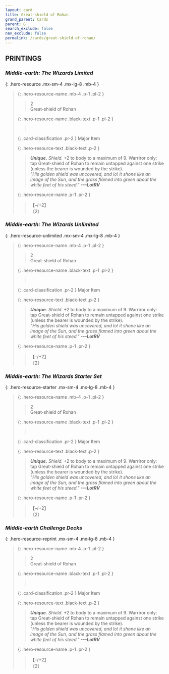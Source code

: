 ```yaml
---
layout: card
title: Great-shield of Rohan
grand_parent: Cards
parent: G
search_exclude: false
nav_exclude: false
permalink: /cards/great-shield-of-rohan/
---
```


## PRINTINGS


### _Middle-earth: The Wizards Limited_

{: .hero-resource .mx-sm-4 .mx-lg-8 .mb-4 }
> {: .hero-resource-name .mb-4 .p-1 .pl-2 }
> > <div class="card-mp">2</div>
> > <div class="card-name">Great-shield of Rohan</div>
>
> {: .hero-resource-name .black-text .p-1 .pl-2 }
> > &nbsp;
>
> {: .card-classification .pr-2 }
> Major Item
>
> {: .hero-resource-text .black-text .p-2 }
> > _**Unique.**_ _Shield._ +2 to body to a maximum of 9. Warriror only: tap Great-shield of Rohan to remain untapped against one strike (unless the bearer is wounded by the strike). <br>_"His golden shield was uncovered, and lo! it shone like an image of the Sun, and the grass flamed into green about the white feet of his steed."_ ***---&NoBreak;LotRV*** 
> 
> {: .hero-resource-name .p-1 .pr-2 }
> > <div class="card-shield">【&ndash;/+2】</div>
> > <div class="card-corruption">〔2〕</div>

### _Middle-earth: The Wizards Unlimited_

{: .hero-resource-unlimited .mx-sm-4 .mx-lg-8 .mb-4 }
> {: .hero-resource-name .mb-4 .p-1 .pl-2 }
> > <div class="card-mp">2</div>
> > <div class="card-name">Great-shield of Rohan</div>
>
> {: .hero-resource-name .black-text .p-1 .pl-2 }
> > &nbsp;
>
> {: .card-classification .pr-2 }
> Major Item
>
> {: .hero-resource-text .black-text .p-2 }
> > _**Unique.**_ _Shield._ +2 to body to a maximum of 9. Warriror only: tap Great-shield of Rohan to remain untapped against one strike (unless the bearer is wounded by the strike). <br>_"His golden shield was uncovered, and lo! it shone like an image of the Sun, and the grass flamed into green about the white feet of his steed."_ ***---&NoBreak;LotRV*** 
> 
> {: .hero-resource-name .p-1 .pr-2 }
> > <div class="card-shield">【&ndash;/+2】</div>
> > <div class="card-corruption">〔2〕</div>

### _Middle-earth: The Wizards Starter Set_

{: .hero-resource-starter .mx-sm-4 .mx-lg-8 .mb-4 }
> {: .hero-resource-name .mb-4 .p-1 .pl-2 }
> > <div class="card-mp">2</div>
> > <div class="card-name">Great-shield of Rohan</div>
>
> {: .hero-resource-name .black-text .p-1 .pl-2 }
> > &nbsp;
>
> {: .card-classification .pr-2 }
> Major Item
>
> {: .hero-resource-text .black-text .p-2 }
> > _**Unique.**_ _Shield._ +2 to body to a maximum of 9. Warriror only: tap Great-shield of Rohan to remain untapped against one strike (unless the bearer is wounded by the strike). <br>_"His golden shield was uncovered, and lo! it shone like an image of the Sun, and the grass flamed into green about the white feet of his steed."_ ***---&NoBreak;LotRV*** 
> 
> {: .hero-resource-name .p-1 .pr-2 }
> > <div class="card-shield">【&ndash;/+2】</div>
> > <div class="card-corruption">〔2〕</div>

### _Middle-earth Challenge Decks_

{: .hero-resource-reprint .mx-sm-4 .mx-lg-8 .mb-4 }
> {: .hero-resource-name .mb-4 .p-1 .pl-2 }
> > <div class="card-mp">2</div>
> > <div class="card-name">Great-shield of Rohan</div>
>
> {: .hero-resource-name .black-text .p-1 .pl-2 }
> > &nbsp;
>
> {: .card-classification .pr-2 }
> Major Item
>
> {: .hero-resource-text .black-text .p-2 }
> > _**Unique.**_ _Shield._ +2 to body to a maximum of 9. Warriror only: tap Great-shield of Rohan to remain untapped against one strike (unless the bearer is wounded by the strike). <br>_"His golden shield was uncovered, and lo! it shone like an image of the Sun, and the grass flamed into green about the white feet of his steed."_ ***---&NoBreak;LotRV*** 
> 
> {: .hero-resource-name .p-1 .pr-2 }
> > <div class="card-shield">【&ndash;/+2】</div>
> > <div class="card-corruption">〔2〕</div>
